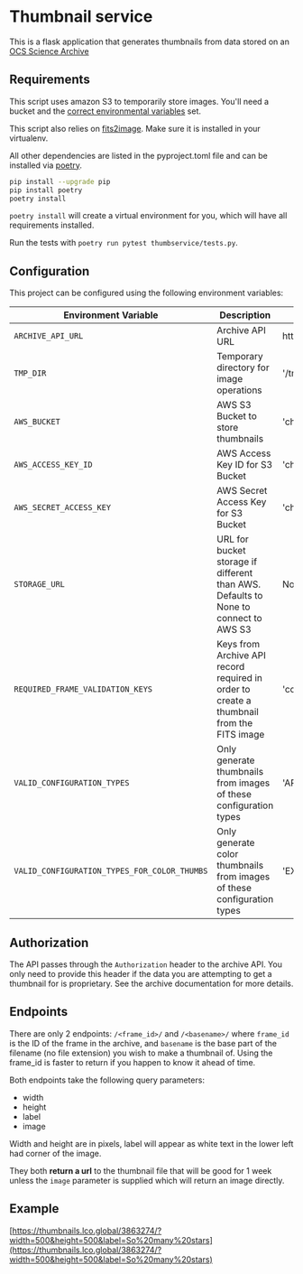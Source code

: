# Thumbnail service

This is a flask application that generates thumbnails from data stored on an [OCS Science Archive](https://github.com/observatorycontrolsystem/science-archive)

## Requirements

This script uses amazon S3 to temporarily store images. You'll need a bucket and the
[correct environmental variables](http://boto3.readthedocs.io/en/latest/guide/quickstart.html#configuration)
set.

This script also relies on [fits2image](https://github.com/LCOGT/fits2image). Make sure it is installed
in your virtualenv.

All other dependencies are listed in the pyproject.toml file and can be installed via [poetry](https://python-poetry.org/).

```bash
pip install --upgrade pip
pip install poetry
poetry install
```

`poetry install` will create a virtual environment for you, which will have all requirements installed.

Run the tests with `poetry run pytest thumbservice/tests.py`.

## Configuration

This project can be configured using the following environment variables:

|Environment Variable| Description | Default |
|--------------------|-------------|---------|
| `ARCHIVE_API_URL` | Archive API URL | http://localhost/
| `TMP_DIR` | Temporary directory for image operations | '/tmp/'
| `AWS_BUCKET` | AWS S3 Bucket to store thumbnails | 'changeme'
| `AWS_ACCESS_KEY_ID` | AWS Access Key ID for S3 Bucket | 'changeme'
| `AWS_SECRET_ACCESS_KEY` | AWS Secret Access Key for S3 Bucket | 'changeme'
| `STORAGE_URL` | URL for bucket storage if different than AWS. Defaults to None to connect to AWS S3 | None
| `REQUIRED_FRAME_VALIDATION_KEYS` | Keys from Archive API record required in order to create a thumbnail from the FITS image | 'configuration_type,request_id,filename'
| `VALID_CONFIGURATION_TYPES` | Only generate thumbnails from images of these configuration types | 'ARC,BIAS,BPM,DARK,DOUBLE,EXPERIMENTAL,EXPOSE,GUIDE,LAMPFLAT,SKYFLAT,SPECTRUM,STANDARD,TARGET,TRAILED'
| `VALID_CONFIGURATION_TYPES_FOR_COLOR_THUMBS` | Only generate color thumbnails from images of these configuration types | 'EXPOSE,STANDARD'

## Authorization

The API passes through the `Authorization` header to the archive API. You only need to provide
this header if the data you are attempting to get a thumbnail for is proprietary. See the archive
documentation for more details.

## Endpoints

There are only 2 endpoints: `/<frame_id>/` and `/<basename>/` where `frame_id` is the ID of the frame
in the archive, and `basename` is the base part of the filename (no file extension) you wish to make
a thumbnail of. Using the frame_id is faster to return if you happen to know it
ahead of time.

Both endpoints take the following query parameters:

* width
* height
* label
* image

Width and height are in pixels, label will appear as white text in the lower left had corner of the image.

They both **return a url** to the thumbnail file that will be good for 1 week unless the `image` parameter
is supplied which will return an image directly.


## Example

[https://thumbnails.lco.global/3863274/?width=500&height=500&label=So%20many%20stars](https://thumbnails.lco.global/3863274/?width=500&height=500&label=So%20many%20stars)
